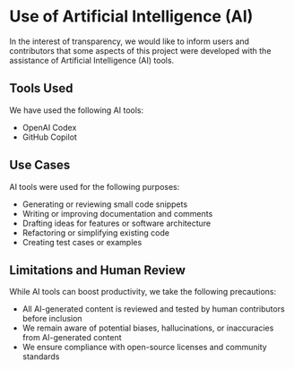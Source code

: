 # Use of Artificial Intelligence (AI)

In the interest of transparency, we would like to inform users and contributors that some aspects of this project were developed with the assistance of Artificial Intelligence (AI) tools.

## Tools Used

We have used the following AI tools:

- OpenAI Codex
- GitHub Copilot

## Use Cases

AI tools were used for the following purposes:

- Generating or reviewing small code snippets
- Writing or improving documentation and comments
- Drafting ideas for features or software architecture
- Refactoring or simplifying existing code
- Creating test cases or examples

## Limitations and Human Review

While AI tools can boost productivity, we take the following precautions:

- All AI-generated content is reviewed and tested by human contributors before inclusion
- We remain aware of potential biases, hallucinations, or inaccuracies from AI-generated content
- We ensure compliance with open-source licenses and community standards
